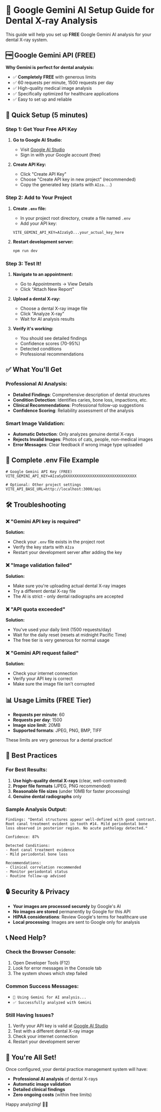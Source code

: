 # 🤖 Google Gemini AI Setup Guide for Dental X-ray Analysis

This guide will help you set up **FREE** Google Gemini AI analysis for your dental X-ray system.

## 🆓 Google Gemini API (FREE)

**Why Gemini is perfect for dental analysis:**
- ✅ **Completely FREE** with generous limits
- ✅ 60 requests per minute, 1500 requests per day
- ✅ High-quality medical image analysis
- ✅ Specifically optimized for healthcare applications
- ✅ Easy to set up and reliable

## 🚀 Quick Setup (5 minutes)

### Step 1: Get Your Free API Key

1. **Go to Google AI Studio:**
   - Visit [Google AI Studio](https://makersuite.google.com/app/apikey)
   - Sign in with your Google account (free)

2. **Create API Key:**
   - Click "Create API Key"
   - Choose "Create API key in new project" (recommended)
   - Copy the generated key (starts with `AIza...`)

### Step 2: Add to Your Project

1. **Create `.env` file:**
   - In your project root directory, create a file named `.env`
   - Add your API key:
   ```env
   VITE_GEMINI_API_KEY=AIzaSyD...your_actual_key_here
   ```

2. **Restart development server:**
   ```bash
   npm run dev
   ```

### Step 3: Test It!

1. **Navigate to an appointment:**
   - Go to Appointments → View Details
   - Click "Attach New Report"

2. **Upload a dental X-ray:**
   - Choose a dental X-ray image file
   - Click "Analyze X-ray"
   - Wait for AI analysis results

3. **Verify it's working:**
   - You should see detailed findings
   - Confidence scores (70-95%)
   - Detected conditions
   - Professional recommendations

## ✅ What You'll Get

### Professional AI Analysis:
- **Detailed Findings**: Comprehensive description of dental structures
- **Condition Detection**: Identifies caries, bone loss, impactions, etc.
- **Clinical Recommendations**: Professional follow-up suggestions
- **Confidence Scoring**: Reliability assessment of the analysis

### Smart Image Validation:
- **Automatic Detection**: Only analyzes genuine dental X-rays
- **Rejects Invalid Images**: Photos of cats, people, non-medical images
- **Error Messages**: Clear feedback if wrong image type uploaded

## 🔧 Complete .env File Example

```env
# Google Gemini API Key (FREE)
VITE_GEMINI_API_KEY=AIzaSyDXXXXXXXXXXXXXXXXXXXXXXXXXXXXXXXX

# Optional: Other project settings
VITE_API_BASE_URL=http://localhost:3000/api
```

## 🛠️ Troubleshooting

### ❌ "Gemini API key is required"
**Solution:**
- Check your `.env` file exists in the project root
- Verify the key starts with `AIza`
- Restart your development server after adding the key

### ❌ "Image validation failed"
**Solution:**
- Make sure you're uploading actual dental X-ray images
- Try a different dental X-ray file
- The AI is strict - only dental radiographs are accepted

### ❌ "API quota exceeded"
**Solution:**
- You've used your daily limit (1500 requests/day)
- Wait for the daily reset (resets at midnight Pacific Time)
- The free tier is very generous for normal usage

### ❌ "Gemini API request failed"
**Solution:**
- Check your internet connection
- Verify your API key is correct
- Make sure the image file isn't corrupted

## 📊 Usage Limits (FREE Tier)

- **Requests per minute**: 60
- **Requests per day**: 1500
- **Image size limit**: 20MB
- **Supported formats**: JPEG, PNG, BMP, TIFF

These limits are very generous for a dental practice!

## 🎯 Best Practices

### For Best Results:
1. **Use high-quality dental X-rays** (clear, well-contrasted)
2. **Proper file formats** (JPEG, PNG recommended)
3. **Reasonable file sizes** (under 10MB for faster processing)
4. **Genuine dental radiographs** only

### Sample Analysis Output:
```
Findings: "Dental structures appear well-defined with good contrast. 
Root canal treatment evident in tooth #14. Mild periodontal bone 
loss observed in posterior region. No acute pathology detected."

Confidence: 87%

Detected Conditions:
- Root canal treatment evidence
- Mild periodontal bone loss

Recommendations:
- Clinical correlation recommended
- Monitor periodontal status
- Routine follow-up advised
```

## 🔒 Security & Privacy

- **Your images are processed securely** by Google's AI
- **No images are stored** permanently by Google for this API
- **HIPAA considerations**: Review Google's terms for healthcare use
- **Local processing**: Images are sent to Google only for analysis

## 📞 Need Help?

### Check the Browser Console:
1. Open Developer Tools (F12)
2. Look for error messages in the Console tab
3. The system shows which step failed

### Common Success Messages:
- `🤖 Using Gemini for AI analysis...`
- `✅ Successfully analyzed with Gemini`

### Still Having Issues?
1. Verify your API key is valid at [Google AI Studio](https://makersuite.google.com/app/apikey)
2. Test with a different dental X-ray image
3. Check your internet connection
4. Restart your development server

## 🎉 You're All Set!

Once configured, your dental practice management system will have:
- **Professional AI analysis** of dental X-rays
- **Automatic image validation** 
- **Detailed clinical findings**
- **Zero ongoing costs** (within free limits)

Happy analyzing! 🦷✨ 